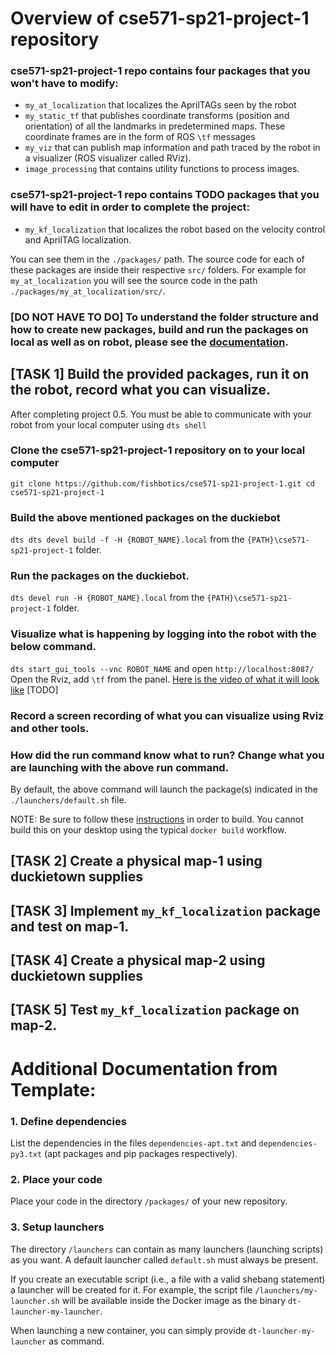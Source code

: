 # Overview of cse571-sp21-project-1 repository

### cse571-sp21-project-1 repo contains four packages that you won't have to modify:
- `my_at_localization` that localizes the AprilTAGs seen by the robot
- `my_static_tf` that publishes coordinate transforms (position and orientation) of all the landmarks in predetermined maps. These coordinate frames are in the form of ROS `\tf` messages
- `my_viz` that can publish map information and path traced by the robot in a visualizer (ROS visualizer called RViz).
- `image_processing` that contains utility functions to process images.

### cse571-sp21-project-1 repo contains TODO packages that you will have to edit in order to complete the project:
- `my_kf_localization` that localizes the robot based on the velocity control and AprilTAG localization.

You can see them in the `./packages/` path.
The source code for each of these packages are inside their respective `src/` folders. For example for `my_at_localization` you will see the source code in the path `./packages/my_at_localization/src/`.

### [DO NOT HAVE TO DO] To understand the folder structure and how to create new packages, build and run the packages on local as well as on robot, please see the [documentation](https://docs.duckietown.org/daffy/duckietown-robotics-development/out/dt_infrastructure.html).


## [TASK 1] Build the provided packages, run it on the robot, record what you can visualize.
After completing project 0.5. You must be able to communicate with your robot from your local computer using `dts shell`

### Clone the cse571-sp21-project-1 repository on to your local computer
`git clone https://github.com/fishbotics/cse571-sp21-project-1.git
cd cse571-sp21-project-1`

### Build the above mentioned packages on the duckiebot
`dts dts devel build -f -H {ROBOT_NAME}.local` from the `{PATH}\cse571-sp21-project-1` folder.

### Run the packages on the duckiebot.
`dts devel run -H {ROBOT_NAME}.local` from the `{PATH}\cse571-sp21-project-1` folder.

### Visualize what is happening by logging into the robot with the below command.
`dts start_gui_tools --vnc ROBOT_NAME` and open `http://localhost:8087/`
Open the Rviz, add `\tf` from the panel.
[Here is the video of what it will look like](Video)
[TODO] 

### Record a screen recording of what you can visualize using Rviz and other tools.

### How did the run command know what to run? Change what you are launching with the above run command.
By default, the above command will launch the package(s) indicated in the `./launchers/default.sh` file. 

NOTE: Be sure to follow these [instructions](https://docs.duckietown.org/daffy/duckietown-robotics-development/out/dt_infrastructure.html) in order to build. You cannot build this on your desktop using the typical `docker build` workflow. 

## [TASK 2] Create a physical map-1 using duckietown supplies

## [TASK 3] Implement `my_kf_localization` package and test on map-1.

## [TASK 4] Create a physical map-2 using duckietown supplies

## [TASK 5] Test `my_kf_localization` package on map-2.


# Additional Documentation from Template:
### 1. Define dependencies

List the dependencies in the files `dependencies-apt.txt` and
`dependencies-py3.txt` (apt packages and pip packages respectively).

### 2. Place your code

Place your code in the directory `/packages/` of
your new repository.

### 3. Setup launchers

The directory `/launchers` can contain as many launchers (launching scripts)
as you want. A default launcher called `default.sh` must always be present.

If you create an executable script (i.e., a file with a valid shebang statement)
a launcher will be created for it. For example, the script file 
`/launchers/my-launcher.sh` will be available inside the Docker image as the binary
`dt-launcher-my-launcher`.

When launching a new container, you can simply provide `dt-launcher-my-launcher` as
command.
